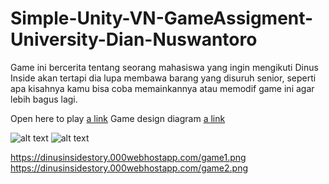 # Simple-Unity-VN-GameAssigment-University-Dian-Nuswantoro
Game ini bercerita tentang seorang mahasiswa yang ingin mengikuti Dinus Inside akan tertapi dia lupa membawa barang yang disuruh senior, seperti apa kisahnya kamu bisa coba memainkannya atau memodif game ini agar lebih bagus lagi.

Open here to play [a link](https://dinusinsidestory.000webhostapp.com/)
Game design diagram [a link](https://dinusinsidestory.000webhostapp.com/GDD.htm)

![alt text](https://raw.githubusercontent.com/ibidathoillah/Simple-Unity-VN-GameAssigment-University-Dian-Nuswantoro/blob/master/screenshot/game1.png)
![alt text](https://raw.githubusercontent.com/ibidathoillah/Simple-Unity-VN-GameAssigment-University-Dian-Nuswantoro/blob/master/screenshot/game2.png)

https://dinusinsidestory.000webhostapp.com/game1.png
https://dinusinsidestory.000webhostapp.com/game2.png

